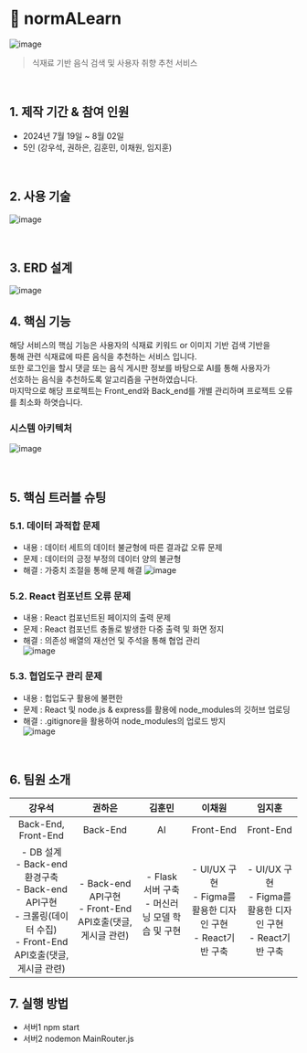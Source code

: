 # :pushpin: normALearn
![image](https://github.com/user-attachments/assets/4dcfb83a-b752-4f90-aad0-d1f35e7bc448)
> 식재료 기반 음식 검색 및 사용자 취향 추천 서비스

</br>

## 1. 제작 기간 & 참여 인원
- 2024년 7월 19일 ~ 8월 02일
- 5인 (강우석, 권하은, 김훈민, 이채원, 임지훈)

</br>

## 2. 사용 기술
![image](https://github.com/user-attachments/assets/13bd07f0-f6cf-412d-aee6-9b1d1922c79d)


</br>

## 3. ERD 설계
![image](https://github.com/user-attachments/assets/ef192af1-1d1c-4543-b513-7ca6d3d9b9ba)



## 4. 핵심 기능
해당 서비스의 핵심 기능은 사용자의 식재료 키워드 or 이미지 기반 검색 기반을</br>
통해 관련 식재료에 따른 음식을 추천하는 서비스 입니다.</br>
 또한 로그인을 할시 댓글 또는 음식 게시판 정보를 바탕으로 AI를 통해 사용자가 </br>
선호하는 음식을 추천하도록 알고리즘을 구현하였습니다.</br>
 마지막으로 해당 프로젝트는 Front_end와 Back_end를 개별 관리하며 프로젝트 오류를 최소화 하엿습니다.</br>


### 시스템 아키텍처
![image](https://github.com/user-attachments/assets/5b5fdbaa-24f4-4a3f-af3c-c0237d7628ba)


</br>

## 5. 핵심 트러블 슈팅
### 5.1. 데이터 과적합 문제
- 내용 : 데이터 세트의 데이터 불균형에 따른 결과값 오류 문제
- 문제 : 데이터의 긍정 부정의 데이터 양의 불균형
- 해결 : 가중치 조절을 통해 문제 해결
![image](https://github.com/user-attachments/assets/c0b8767c-e577-44c7-b80b-fe91828159d1)

### 5.2. React 컴포넌트 오류 문제
- 내용 : React 컴포넌트된 페이지의 출력 문제 
- 문제 : React 컴포넌트 충돌로 발생한 다중 출력 및 화면 정지
- 해결 : 의존성 배열의 재선언 및 주석을 통해 협업 관리</br>
![image](https://github.com/user-attachments/assets/7c5a1234-dadc-4e16-b774-7599ecf64cfd)

### 5.3. 협업도구 관리 문제
- 내용 : 헙업도구 활용에 불편한 
- 문제 : React 및 node.js & express를 활용에 node_modules의 깃허브 업로딩
- 해결 : .gitignore을 활용하여 node_modules의 업로드 방지</br>
![image](https://github.com/user-attachments/assets/f5826db5-afec-40a8-a256-10d1bbb6eb26)




<br>

## 6. 팀원 소개
|강우석|권하은|김훈민|이채원|임지훈|
|:---:|:---:|:---:|:---:|:---:|
|Back-End, <br> Front-End|Back-End|AI|Front-End|Front-End|
|- DB 설계<br>- Back-end환경구축<br>- Back-end API구현<br>- 크롤링(데이터 수집)<br>- Front-End API호출(댓글,게시글 관련)<br> |- Back-end API구현<br>- Front-End API호출(댓글,게시글 관련)<br>|- Flask 서버 구축<br>- 머신러닝 모델 학습 및 구현<br><br>|- UI/UX 구현<br>- Figma를 활용한 디자인 구현<br>- React기반 구축|- UI/UX 구현<br>- Figma를 활용한 디자인 구현<br>- React기반 구축



## 7. 실행 방법
- 서버1 npm start
- 서버2 nodemon MainRouter.js


